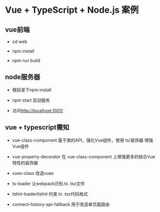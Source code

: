# Vue + TypeScript + Node.js 案例

## vue前端

- cd web

- npm install

- npm run build

## node服务器

- 根目录下npm install

- npm start 启动服务

- 访问<http://localhost:1001/>

## vue + typescript需知

- vue-class-component 基于类的API，强化Vue组件，使用 ts/装饰器 增强Vue组件

- vue-property-decorator 在 vue-class-component 上增强更多的结合Vue特性的装饰器

- vuex-class 改造vuex

- ts-loader 让webpack识别.ts .tsx文件

- tslint-loader/tslint 约束.tx .tsx代码格式

- connect-history-api-fallback 用于改造单页面路由